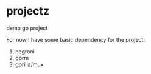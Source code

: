 # projectz
demo go project

For now I have some basic dependency for the project:
1. negroni
2. gorm
3. gorilla/mux
